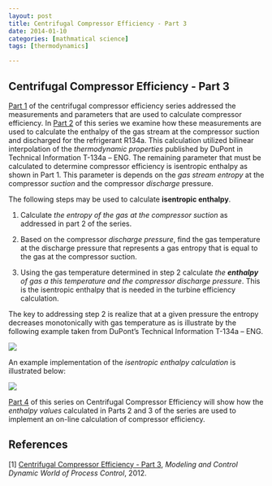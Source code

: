 ```yaml
---
layout: post
title: Centrifugal Compressor Efficiency - Part 3
date: 2014-01-10
categories: [mathmatical science]
tags: [thermodynamics]

---
```


<script type="text/javascript"  src="http://cdn.mathjax.org/mathjax/latest/MathJax.js?config=TeX-AMS-MML_HTMLorMML"></script>


Centrifugal Compressor Efficiency - Part 3
--

[Part 1](http://sungsoo.github.io/2014/01/10/compressor-efficiency01.html) of the centrifugal compressor efficiency series addressed the measurements and parameters that are used to calculate compressor efficiency. In [Part 2](http://sungsoo.github.io/2014/01/10/compressor-efficiency02.html) of this series we examine how these measurements are used to calculate the enthalpy of the gas stream at the compressor suction and discharged for the refrigerant R134a. This calculation utilized bilinear interpolation of the *thermodynamic properties* published by DuPont in Technical Information T-134a – ENG. The remaining parameter that must be calculated to determine compressor efficiency is isentropic enthalpy as shown in Part 1. This parameter is depends on the *gas stream entropy* at the compressor *suction* and the compressor *discharge* pressure.

The following steps may be used to calculate **isentropic enthalpy**.

1. Calculate *the entropy of the gas at the compressor suction* as addressed in part 2 of the series.

2. Based on the compressor *discharge pressure*, find the gas temperature at the discharge pressure that represents a gas entropy that is equal to the gas at the compressor suction.

3. Using the gas temperature determined in step 2 calculate *the **enthalpy** of gas a this temperature and the compressor discharge pressure*. This is the isentropic enthalpy that is needed in the turbine efficiency calculation.


The key to addressing step 2 is realize that at a given pressure the entropy decreases monotonically with gas temperature as is illustrate by the following example taken from DuPont’s Technical Information T-134a – ENG.

![](http://sungsoo.github.com/images/r134a.jpg)

An example implementation of the *isentropic enthalpy calculation* is illustrated below:

![](http://sungsoo.github.com/images/iso_entropy.jpg)


[Part 4](http://sungsoo.github.io/2014/01/10/compressor-efficiency04.html) of this series on Centrifugal Compressor Efficiency will show how the *enthalpy values* calculated in Parts 2 and 3 of the series are used to implement an on-line calculation of compressor efficiency.

References
--

[1] [Centrifugal Compressor Efficiency - Part 3](http://modelingandcontrol.com/2012/01/centrifugal-compressor-efficiency-–-part-3/), *Modeling and Control Dynamic World of Process Control*, 2012.